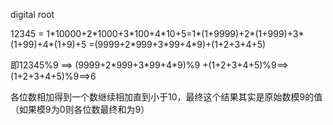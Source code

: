 digital root

12345 = 1\*10000+2\*1000+3\*100+4\*10+5=1\*(1+9999)+2\*(1+999)+3\*(1+99)+4\*(1+9)+5
=(9999+2\*999+3\*99+4\*9)+(1+2+3+4+5)

即12345%9 ==> (9999+2\*999+3\*99+4\*9)%9 +(1+2+3+4+5)%9==>(1+2+3+4+5)%9==>6

各位数相加得到一个数继续相加直到小于10，最终这个结果其实是原始数模9的值（如果模9为0则各位数最终和为9）

